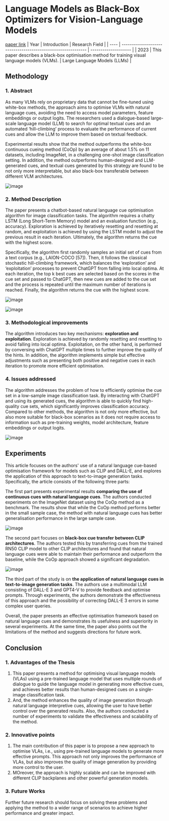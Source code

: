 # Language Models as Black-Box Optimizers for Vision-Language Models
[paper link](https://arxiv.org/pdf/2309.05950) 
| Year | Introduction                                                         | Research Field                 |
| ---- | ------------------------------------------------------------ | -------------------- |
| 2023 | This paper describes a black-box optimisation method for training visual language models (VLMs).          | Large Language Models (LLMs)         |

## Methodology

### 1. Abstract
As many VLMs rely on proprietary data that cannot be fine-tuned using white-box methods, the approach aims to optimise VLMs with natural language cues, avoiding the need to access model parameters, feature embeddings or output logits. The researchers used a dialogue-based large-scale language model (LLM) to search for optimal textual cues and an automated ‘hill-climbing’ process to evaluate the performance of current cues and allow the LLM to improve them based on textual feedback. 

Experimental results show that the method outperforms the white-box continuous cueing method (CoOp) by an average of about 1.5% on 11 datasets, including ImageNet, in a challenging one-shot image classification setting. In addition, the method outperforms human-designed and LLM-generated cues, and textual cues generated by this strategy are found to be not only more interpretable, but also black-box transferable between different VLM architectures.

![image](https://github.com/user-attachments/assets/7cd35e1e-84ae-4225-a8b2-4d78f1bc527f)

### 2. Method Description 
The paper presents a chatbot-based natural language cue optimisation algorithm for image classification tasks. The algorithm requires a chatty LSTM (Long Short-Term Memory) model and an evaluation function (e.g., accuracy). Exploration is achieved by iteratively resetting and resetting at random, and exploitation is achieved by using the LSTM model to adjust the previous result in each iteration. Ultimately, the algorithm returns the cue with the highest score.

Specifically, the algorithm first randomly samples an initial set of cues from a text corpus (e.g., LAION-COCO [57]). Then, it follows the classical stochastic hill-climbing framework, which balances the ‘exploration’ and ‘exploitation’ processes to prevent ChatGPT from falling into local optima. At each iteration, the top k best cues are selected based on the scores in the cue set and passed to ChatGPT, then new cues are added to the cue set and the process is repeated until the maximum number of iterations is reached. Finally, the algorithm returns the cue with the highest score.

![image](https://github.com/user-attachments/assets/1d7ece8b-d754-448c-980d-581ca8db5cb6)

![image](https://github.com/user-attachments/assets/28d59f68-b1ce-409c-9eb3-37fd0eca5aae)

### 3. Methodological improvements
The algorithm introduces two key mechanisms: **exploration and exploitation**. Exploration is achieved by randomly resetting and resetting to avoid falling into local optima. Exploitation, on the other hand, is performed by conversing with ChatGPT multiple times to further improve the quality of the hints. In addition, the algorithm implements simple but effective adjustments such as presenting both positive and negative cues in each iteration to promote more efficient optimisation.

### 4. Issues addressed 
The algorithm addresses the problem of how to efficiently optimise the cue set in a low-sample image classification task. By interacting with ChatGPT and using its generated cues, the algorithm is able to quickly find high-quality cue sets, which significantly improves classification accuracy. Compared to other methods, the algorithm is not only more effective, but also more suitable for black-box scenarios as it does not require access to information such as pre-training weights, model architecture, feature embeddings or output logits.

![image](https://github.com/user-attachments/assets/e98c25a5-a270-416a-ae0f-e42822e0cb27)

## Experiments
This article focuses on the authors' use of a natural language cue-based optimisation framework for models such as CLIP and DALL-E, and explores the application of this approach to text-to-image generation tasks. Specifically, the article consists of the following three parts:

The first part presents experimental results **comparing the use of continuous cues with natural language cues**. The authors conducted experiments on the ImageNet dataset using the CoOp method as a benchmark. The results show that while the CoOp method performs better in the small sample case, the method with natural language cues has better generalisation performance in the large sample case.

![image](https://github.com/user-attachments/assets/46efb12b-cd90-4db6-861d-7cecd3928b05)

The second part focuses on **black-box cue transfer between CLIP architectures**. The authors tested this by transferring cues from the trained RN50 CLIP model to other CLIP architectures and found that natural language cues were able to maintain their performance and outperform the baseline, while the CoOp approach showed a significant degradation.

![image](https://github.com/user-attachments/assets/f312fc6d-0cd4-4bb0-85d5-1d22c5599e14)

The third part of the study is on **the application of natural language cues in text-to-image generation tasks**. The authors use a multimodal LLM consisting of DALL-E 3 and GPT4-V to provide feedback and optimise prompts. Through experiments, the authors demonstrate the effectiveness of this approach and the possibility of correcting DALL-E 3 errors in some complex user queries.

Overall, the paper presents an effective optimisation framework based on natural language cues and demonstrates its usefulness and superiority in several experiments. At the same time, the paper also points out the limitations of the method and suggests directions for future work.  

## Conclusion

### 1. Advantages of the Thesis
  1. This paper presents a method for optimising visual language models (VLAs) using a pre-trained language model that uses multiple rounds of dialogue to guide the language model in generating more effective cues, and achieves better results than human-designed cues on a single-image classification task.
  2. And, the method enhances the quality of image generation through natural language interpretive cues, allowing the user to have better control over the generated results. Also, the authors conducted a number of experiments to validate the effectiveness and scalability of the method.

### 2. Innovative points
  1. The main contribution of this paper is to propose a new approach to optimise VLAs, i.e., using pre-trained language models to generate more effective prompts. This approach not only improves the performance of VLAs, but also improves the quality of image generation by providing more control to the user.
  2. MOreover, the approach is highly scalable and can be improved with different CLIP backplanes and other powerful generation models. 

### 3. Future Works
Further future research should focus on solving these problems and applying the method to a wider range of scenarios to achieve higher performance and greater impact.  
